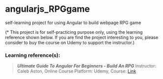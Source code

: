 # angularjs_RPGgame
self-learning project for using Angular to build webpage RPG game

(* This project is for self-practicing purpose only, using the learning reference shown below. If you are find the project interesting to you, please consider to buy the course on Udemy to support the instructor.)

### Learning reference(s):
> __*Ultimate Guide To Angular For Beginners - Build An RPG*__ Instructor:  Caleb Aston, Online Course Platform: Udemy, Course:
 [Link](https://www.udemy.com/ultimate-guide-to-building-an-rpg-in-angular/ "Ultimate Guide To Angular For Beginners - Build An RPG")
